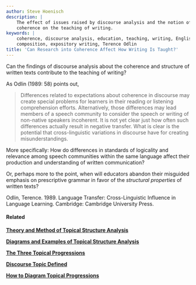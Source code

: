 ```yaml
---
author: Steve Hoenisch
description: |
    The effect of issues raised by discourse analysis and the notion of
    coherence on the teaching of writing. 
keywords: |
    coherence, discourse analysis, education, teaching, writing, English
    composition, expository writing, Terence Odlin
title: 'Can Research into Coherence Affect How Writing Is Taught?'
---
```



Can the findings of discourse analysis about the coherence and structure
of written texts contribute to the teaching of writing?





As Odlin (1989: 58) points out,





> Differences related to expectations about coherence in discourse may
> create special problems for learners in their reading or listening
> comprehension efforts. Alternatively, those differences may lead
> members of a speech community to consider the speech or writing of
> non-native speakers incoherent. It is not yet clear just how often
> such differences actually result in negative transfer. What is clear
> is the potential that cross-linguistic variations in discourse have
> for creating misunderstandings.





More specifically: How do differences in standards of logicality and
relevance among speech communities within the same language affect their
production and understanding of written communication?





Or, perhaps more to the point, when will educators abandon their
misguided emphasis on prescriptive grammar in favor of the *structural
properties* of written texts?





Odlin, Terence. 1989. Language Transfer: Cross-Linguistic Influence in
Language Learning. Cambridge: Cambridge University Press.





#### Related



<i class="fa fa-file-text"></i> **[Theory and Method of Topical Structure
Analysis](tsa-method.html)**





<i class="fa fa-file-text"></i> **[Diagrams and Examples of Topical Structure
Analysis](tsa_diagrams.html)**





<i class="fa fa-file-text"></i> **[The Three Topical
Progressions](topical-progressions.html)**





<i class="fa fa-file-text"></i> **[Discourse Topic
Defined](discourse-topic.html)**





<i class="fa fa-file-text"></i> **[How to Diagram Topical
Progressions](tsa-chart.html)**





